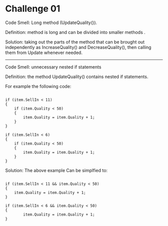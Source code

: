 # Challenge 01


Code Smell:  Long method (UpdateQuality()).

Definition: method is long and can be divided into smaller methods .

Solution: taking out the parts of the method that can be brought out independently as IncreaseQuality() and DecreaseQuality(), then calling them from Update whenever needed.  

<hr/>

Code Smell:  unnecessary nested if statements 

Definition: the method UpdateQuality() contains nested if statements.

For example the following code:
<pre><code>
if (item.SellIn < 11)
{
    if (item.Quality < 50)
    {
        item.Quality = item.Quality + 1;
    }
}

if (item.SellIn < 6)
{
    if (item.Quality < 50)
    {
        item.Quality = item.Quality + 1;
    }
}
</code></pre>

Solution: The above example Can be simplfied to:
<pre><code>
if (item.SellIn < 11 && item.Quality < 50)
{
    item.Quality = item.Quality + 1;
}

if (item.SellIn < 6 && item.Quality < 50)
{
        item.Quality = item.Quality + 1;
}
</code></pre>
